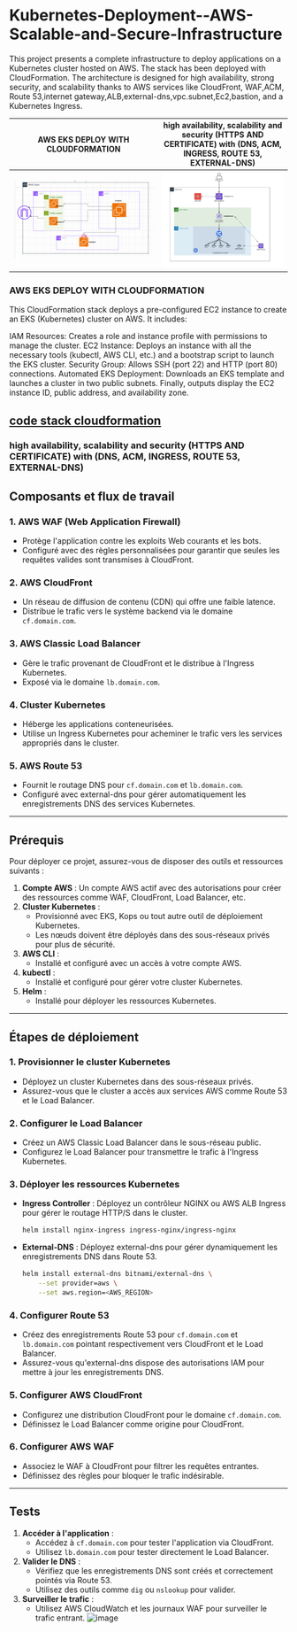 # Kubernetes-Deployment--AWS-Scalable-and-Secure-Infrastructure

This project presents a complete infrastructure to deploy applications on a Kubernetes cluster hosted on AWS. The stack has been deployed with CloudFormation. The architecture is designed for high availability, strong security, and scalability thanks to AWS services like CloudFront, WAF,ACM, Route 53,internet gateway,ALB,external-dns,vpc.subnet,Ec2,bastion, and a Kubernetes Ingress.




| **AWS EKS DEPLOY WITH CLOUDFORMATION**      | **high availability, scalability and security (HTTPS AND CERTIFICATE) with (DNS, ACM, INGRESS, ROUTE 53, EXTERNAL-DNS)**     |
|------------------|-------------|
| ![](aws-eks.PNG) | ![](dns.PNG) |





### AWS EKS DEPLOY WITH CLOUDFORMATION

This CloudFormation stack deploys a pre-configured EC2 instance to create an EKS (Kubernetes) cluster on AWS. It includes:

IAM Resources: Creates a role and instance profile with permissions to manage the cluster.
EC2 Instance: Deploys an instance with all the necessary tools (kubectl, AWS CLI, etc.) and a bootstrap script to launch the EKS cluster.
Security Group: Allows SSH (port 22) and HTTP (port 80) connections.
Automated EKS Deployment: Downloads an EKS template and launches a cluster in two public subnets.
Finally, outputs display the EC2 instance ID, public address, and availability zone.

## [code stack cloudformation](aws-eks.yaml)






###  high availability, scalability and security (HTTPS AND CERTIFICATE) with (DNS, ACM, INGRESS, ROUTE 53, EXTERNAL-DNS)
## Composants et flux de travail

### 1. **AWS WAF (Web Application Firewall)**

- Protège l'application contre les exploits Web courants et les bots.
- Configuré avec des règles personnalisées pour garantir que seules les requêtes valides sont transmises à CloudFront.

### 2. **AWS CloudFront**

- Un réseau de diffusion de contenu (CDN) qui offre une faible latence.
- Distribue le trafic vers le système backend via le domaine `cf.domain.com`.

### 3. **AWS Classic Load Balancer**

- Gère le trafic provenant de CloudFront et le distribue à l'Ingress Kubernetes.
- Exposé via le domaine `lb.domain.com`.

### 4. **Cluster Kubernetes**

- Héberge les applications conteneurisées.
- Utilise un Ingress Kubernetes pour acheminer le trafic vers les services appropriés dans le cluster.

### 5. **AWS Route 53**

- Fournit le routage DNS pour `cf.domain.com` et `lb.domain.com`.
- Configuré avec external-dns pour gérer automatiquement les enregistrements DNS des services Kubernetes.

---

## Prérequis

Pour déployer ce projet, assurez-vous de disposer des outils et ressources suivants :

1. **Compte AWS** : Un compte AWS actif avec des autorisations pour créer des ressources comme WAF, CloudFront, Load Balancer, etc.
2. **Cluster Kubernetes** :
   - Provisionné avec EKS, Kops ou tout autre outil de déploiement Kubernetes.
   - Les nœuds doivent être déployés dans des sous-réseaux privés pour plus de sécurité.
3. **AWS CLI** :
   - Installé et configuré avec un accès à votre compte AWS.
4. **kubectl** :
   - Installé et configuré pour gérer votre cluster Kubernetes.
5. **Helm** :
   - Installé pour déployer les ressources Kubernetes.

---

## Étapes de déploiement

### 1. **Provisionner le cluster Kubernetes**

- Déployez un cluster Kubernetes dans des sous-réseaux privés.
- Assurez-vous que le cluster a accès aux services AWS comme Route 53 et le Load Balancer.

### 2. **Configurer le Load Balancer**

- Créez un AWS Classic Load Balancer dans le sous-réseau public.
- Configurez le Load Balancer pour transmettre le trafic à l'Ingress Kubernetes.

### 3. **Déployer les ressources Kubernetes**

- **Ingress Controller** : Déployez un contrôleur NGINX ou AWS ALB Ingress pour gérer le routage HTTP/S dans le cluster.
  ```bash
  helm install nginx-ingress ingress-nginx/ingress-nginx
  ```
- **External-DNS** : Déployez external-dns pour gérer dynamiquement les enregistrements DNS dans Route 53.
  ```bash
  helm install external-dns bitnami/external-dns \
      --set provider=aws \
      --set aws.region=<AWS_REGION>
  ```

### 4. **Configurer Route 53**

- Créez des enregistrements Route 53 pour `cf.domain.com` et `lb.domain.com` pointant respectivement vers CloudFront et le Load Balancer.
- Assurez-vous qu'external-dns dispose des autorisations IAM pour mettre à jour les enregistrements DNS.

### 5. **Configurer AWS CloudFront**

- Configurez une distribution CloudFront pour le domaine `cf.domain.com`.
- Définissez le Load Balancer comme origine pour CloudFront.

### 6. **Configurer AWS WAF**

- Associez le WAF à CloudFront pour filtrer les requêtes entrantes.
- Définissez des règles pour bloquer le trafic indésirable.

---

## Tests

1. **Accéder à l'application** :
   - Accédez à `cf.domain.com` pour tester l'application via CloudFront.
   - Utilisez `lb.domain.com` pour tester directement le Load Balancer.
2. **Valider le DNS** :
   - Vérifiez que les enregistrements DNS sont créés et correctement pointés via Route 53.
   - Utilisez des outils comme `dig` ou `nslookup` pour valider.
3. **Surveiller le trafic** :
   - Utilisez AWS CloudWatch et les journaux WAF pour surveiller le trafic entrant.
![image](https://github.com/user-attachments/assets/541bbaca-ce7e-4708-a7c2-79893044ec42)


